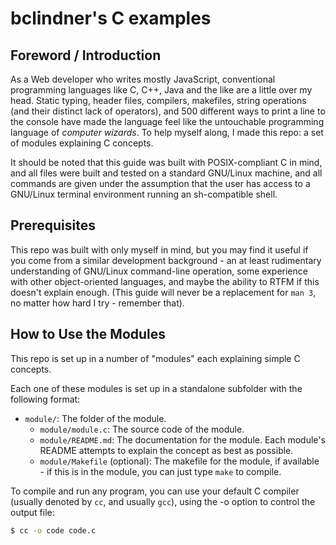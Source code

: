 # bclindner's C examples

## Foreword / Introduction

As a Web developer who writes mostly JavaScript, conventional programming languages like C, C++, Java and the like are a little over my head. Static typing, header files, compilers, makefiles, string operations (and their distinct lack of operators), and 500 different ways to print a line to the console have made the language feel like the untouchable programming language of *computer wizards*. To help myself along, I made this repo: a set of modules explaining C concepts.

It should be noted that this guide was built with POSIX-compliant C in mind, and all files were built and tested on a standard GNU/Linux machine, and all commands are given under the assumption that the user has access to a GNU/Linux terminal environment running an sh-compatible shell.

## Prerequisites

This repo was built with only myself in mind, but you may find it useful if you come from a similar development background - an at least rudimentary understanding of GNU/Linux command-line operation, some experience with other object-oriented languages, and maybe the ability to RTFM if this doesn't explain enough. (This guide will never be a replacement for `man 3`, no matter how hard I try - remember that).

## How to Use the Modules

This repo is set up in a number of "modules" each explaining simple C concepts.

Each one of these modules is set up in a standalone subfolder with the following format:

* `module/`: The folder of the module.
  * `module/module.c`: The source code of the module.
  * `module/README.md`: The documentation for the module. Each module's README attempts to explain the concept as best as possible.
  * `module/Makefile` (optional): The makefile for the module, if available - if this is in the module, you can just type `make` to compile.

To compile and run any program, you can use your default C compiler (usually denoted by `cc`, and usually `gcc`), using the -o option to control the output file:

```sh
$ cc -o code code.c
```
